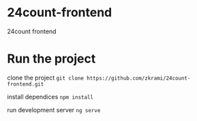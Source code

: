 
# 24count-frontend
24count frontend 

# Run the project 


clone the project `git clone https://github.com/zkrami/24count-frontend.git` 

install dependices `npm install` 

run development server `ng serve` 



